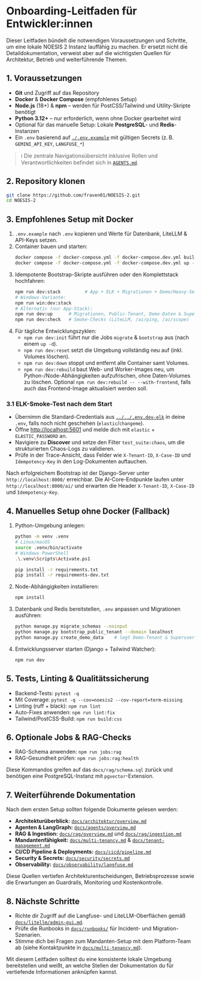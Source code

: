 # Onboarding-Leitfaden für Entwickler:innen

Dieser Leitfaden bündelt die notwendigen Voraussetzungen und Schritte, um eine lokale NOESIS 2 Instanz lauffähig zu machen. Er ersetzt nicht die Detaildokumentation, verweist aber auf die wichtigsten Quellen für Architektur, Betrieb und weiterführende Themen.

## 1. Voraussetzungen
- **Git** und Zugriff auf das Repository
- **Docker** & **Docker Compose** (empfohlenes Setup)
- **Node.js** (18+) & **npm** – werden für PostCSS/Tailwind und Utility-Skripte benötigt
- **Python 3.12+** – nur erforderlich, wenn ohne Docker gearbeitet wird
- Optional für das manuelle Setup: Lokale **PostgreSQL**- und **Redis**-Instanzen
- Ein `.env` basierend auf [`./.env.example`](../../.env.example) mit gültigen Secrets (z. B. `GEMINI_API_KEY`, `LANGFUSE_*`)

> ℹ️ Die zentrale Navigationsübersicht inklusive Rollen und Verantwortlichkeiten befindet sich in [`AGENTS.md`](../../AGENTS.md).

## 2. Repository klonen
```bash
git clone https://github.com/fraven01/NOESIS-2.git
cd NOESIS-2
```

## 3. Empfohlenes Setup mit Docker
1. `.env.example` nach `.env` kopieren und Werte für Datenbank, LiteLLM & API-Keys setzen.
2. Container bauen und starten:
   ```bash
   docker compose -f docker-compose.yml -f docker-compose.dev.yml build
   docker compose -f docker-compose.yml -f docker-compose.dev.yml up -d
   ```
3. Idempotente Bootstrap-Skripte ausführen oder den Komplettstack hochfahren:
   ```bash
   npm run dev:stack         # App + ELK + Migrationen + Demo/Heavy-Seeding
   # Windows-Variante:
   npm run win:dev:stack
   # Alternativ (nur App-Stack):
   npm run dev:up      # Migrationen, Public-Tenant, Demo-Daten & Superuser
   npm run dev:check   # Smoke-Checks (LiteLLM, /ai/ping, /ai/scope)
   ```
4. Für tägliche Entwicklungszyklen:
   - `npm run dev:init` führt nur die Jobs `migrate` & `bootstrap` aus (nach einem `up -d`).
   - `npm run dev:reset` setzt die Umgebung vollständig neu auf (inkl. Volumes löschen).
   - `npm run dev:down` stoppt und entfernt alle Container samt Volumes.
   - `npm run dev:rebuild` baut Web- und Worker-Images neu, um Python-/Node-Abhängigkeiten aufzufrischen, ohne Daten-Volumes zu
     löschen. Optional `npm run dev:rebuild -- --with-frontend`, falls auch das Frontend-Image aktualisiert werden soll.

### 3.1 ELK-Smoke-Test nach dem Start
- Übernimm die Standard-Credentials aus [`../../.env.dev-elk`](../../.env.dev-elk) in deine `.env`, falls noch nicht geschehen (`elastic`/`changeme`).
- Öffne [http://localhost:5601](http://localhost:5601) und melde dich mit `elastic` + `ELASTIC_PASSWORD` an.
- Navigiere zu **Discover** und setze den Filter `test_suite:chaos`, um die strukturierten Chaos-Logs zu validieren.
- Prüfe in der Trace-Ansicht, dass Felder wie `X-Tenant-ID`, `X-Case-ID` und `Idempotency-Key` in den Log-Dokumenten auftauchen.

Nach erfolgreichem Bootstrap ist der Django-Server unter `http://localhost:8000/` erreichbar. Die AI-Core-Endpunkte laufen unter `http://localhost:8000/ai/` und erwarten die Header `X-Tenant-ID`, `X-Case-ID` und `Idempotency-Key`.

## 4. Manuelles Setup ohne Docker (Fallback)
1. Python-Umgebung anlegen:
   ```bash
   python -m venv .venv
   # Linux/macOS
   source .venv/bin/activate
   # Windows PowerShell
   .\.venv\Scripts\Activate.ps1

   pip install -r requirements.txt
   pip install -r requirements-dev.txt
   ```
2. Node-Abhängigkeiten installieren:
   ```bash
   npm install
   ```
3. Datenbank und Redis bereitstellen, `.env` anpassen und Migrationen ausführen:
   ```bash
   python manage.py migrate_schemas --noinput
   python manage.py bootstrap_public_tenant --domain localhost
   python manage.py create_demo_data    # legt Demo-Tenant & Superuser an
   ```
4. Entwicklungsserver starten (Django + Tailwind Watcher):
   ```bash
   npm run dev
   ```

## 5. Tests, Linting & Qualitätssicherung
- Backend-Tests: `pytest -q`
- Mit Coverage: `pytest -q --cov=noesis2 --cov-report=term-missing`
- Linting (ruff + black): `npm run lint`
- Auto-Fixes anwenden: `npm run lint:fix`
- Tailwind/PostCSS-Build: `npm run build:css`

## 6. Optionale Jobs & RAG-Checks
- RAG-Schema anwenden: `npm run jobs:rag`
- RAG-Gesundheit prüfen: `npm run jobs:rag:health`

Diese Kommandos greifen auf das `docs/rag/schema.sql` zurück und benötigen eine PostgreSQL-Instanz mit `pgvector`-Extension.

## 7. Weiterführende Dokumentation
Nach dem ersten Setup sollten folgende Dokumente gelesen werden:
- **Architekturüberblick:** [`docs/architektur/overview.md`](../architektur/overview.md)
- **Agenten & LangGraph:** [`docs/agents/overview.md`](../agents/overview.md)
- **RAG & Ingestion:** [`docs/rag/overview.md`](../rag/overview.md) und [`docs/rag/ingestion.md`](../rag/ingestion.md)
- **Mandantenfähigkeit:** [`docs/multi-tenancy.md`](../multi-tenancy.md) & [`docs/tenant-management.md`](../tenant-management.md)
- **CI/CD Pipeline & Deployments:** [`docs/cicd/pipeline.md`](../cicd/pipeline.md)
- **Security & Secrets:** [`docs/security/secrets.md`](../security/secrets.md)
- **Observability:** [`docs/observability/langfuse.md`](../observability/langfuse.md)

Diese Quellen vertiefen Architekturentscheidungen, Betriebsprozesse sowie die Erwartungen an Guardrails, Monitoring und Kostenkontrolle.

## 8. Nächste Schritte
- Richte dir Zugriff auf die Langfuse- und LiteLLM-Oberflächen gemäß [`docs/litellm/admin-gui.md`](../litellm/admin-gui.md).
- Prüfe die Runbooks in [`docs/runbooks/`](../runbooks) für Incident- und Migration-Szenarien.
- Stimme dich bei Fragen zum Mandanten-Setup mit dem Platform-Team ab (siehe Kontaktpunkte in [`docs/multi-tenancy.md`](../multi-tenancy.md)).

Mit diesem Leitfaden solltest du eine konsistente lokale Umgebung bereitstellen und weißt, an welche Stellen der Dokumentation du für vertiefende Informationen anknüpfen kannst.
